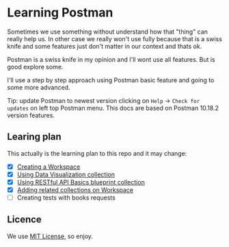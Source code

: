 # Learning Postman

Sometimes we use something without understand how that "thing" can really help us. In other case we really won't use fully because that is a swiss knife and some features just don't matter in our context and thats ok.

Postman is a swiss knife in my opinion and I'll wont use all features. But is good explore some.

I'll use a step by step approach using Postman basic feature and going to some more advanced.

Tip: update Postman to newest version clicking on `Help` -> `Check for updates` on left top Postman menu. This docs are based on Postman 10.18.2 version features.

## Learing plan

This actually is the learning plan to this repo and it may change:

 - [x] [Creating a Workspace](./workspace.md)
 - [x] [Using Data Visualization collection](./visualization.md)
 - [x] [Using RESTful API Basics blueprint collection](./restful.md)
 - [x] [Adding related collections on Workspace](./related.md)
 - [ ] Creating tests with books requests

## Licence

We use [MIT License](./LICENSE), so enjoy.
